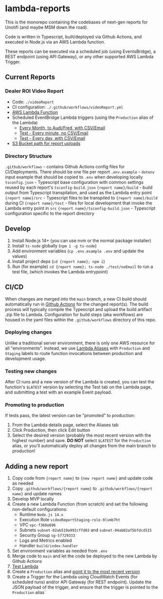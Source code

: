 # lambda-reports
This is the monorepo containing the codebases of next-gen reports for Unotifi (and maybe MSM down the road).

Code is written in Typescript, built/deployed via Github Actions, and executed in Node.js via an AWS Lambda function.

These reports can be executed via a scheduled job (using EventsBridge), a REST endpoint (using API Gateway), or any other supported AWS Lambda Trigger.

## Current Reports
### Dealer ROI Video Report
* Code: `./videoReport`
* CI configuration: `./.github/workflows/videoReport.yml`
* [AWS Lambda Function](https://console.aws.amazon.com/lambda/home?region=us-east-1#/functions/DealerROIVideoReport)
* Scheduled EventBridge Lambda triggers (using the `Production` alias of the Lambda)
    * [Every Month, to Audi/Fred, with CSV/Email](https://us-east-1.console.aws.amazon.com/events/home?region=us-east-1#/rules/VideoReportMonthlyToAudi)
    * [Test - Every minute, no CSV/Email](https://us-east-1.console.aws.amazon.com/events/home?region=us-east-1#/rules/VideoReportNoEmailTest)
    * [Test - Every day, with CSV/Email](https://us-east-1.console.aws.amazon.com/events/home?region=us-east-1#/rules/VideoReportWithEmailTest)
* [S3 Bucket path for report uploads](https://s3.console.aws.amazon.com/s3/buckets/unotifi-reports?region=us-east-1&prefix=video-report-3KCe4kZqXCkpZdp4/&showversions=false)

### Directory Structure
`.github/workflows` - contains Github Actions config files for CI/Deployments. There should be one file per report
`.env.example` - `dotenv` input example that should be copied to `.env` when developing locally
`tsconfig.json` - Typescript base configuration with common settings reused by each report's `tsconfig-build.json`
`{report name}/build` - build output from Typescript transpilation, and used as the Lambda entry point
`{report name}/src` - Typescript files to be transpiled to `{report name}/build` during CI
`{report name}/test` - files for local development that invoke the Lambda entry point in `src`
`{report name}/tsconfig-build.json` - Typescript configuration specific to the report directory

## Develop
1. Install Node.js 14+ (you can use nvm or the normal package installer)
1. Install `ts-node` globally (`npm i -g ts-node`)
1. Add environment variables (`cp .env.example .env` and update the values)
1. Install project deps (`cd {report name}; npm i`)
1. Run (for example) `cd {report name}; ts-node ./test/noEmail` to run a test file, (which invokes the Lambda entrypoint)

## CI/CD
When changes are merged into the `main` branch, a new CI build should automatically run in [Github Actions](https://github.com/PerfectDayLLC/lambda-reports/actions) for the changed report(s). The build process will typically compile the Typescript and upload the build artifact .zip file to Lambda. Configuration for build steps (aka workflows) are housed in the yaml files within the `.github/workflows` directory of this repo.

### Deploying changes
Unlike a traditional server environment, there is only one AWS resource for all "environments". Instead, we use [Lambda Aliases](https://docs.aws.amazon.com/lambda/latest/dg/configuration-aliases.html) with `Production` and `Staging` labels to route function invocations between production and development usage.

### Testing new changes
After CI runs and a new version of the Lambda is created, you can test the function's `$LATEST` version by selecting the Test tab on the Lambda page, and submitting a test with an example Event payload.

### Promoting to production
If tests pass, the latest version can be "promoted" to production:
1. From the Lambda details page, select the Aliases tab
1. Click Production, then click Edit button
1. Select the desired version (probably the most recent version with the highest number) and save. **DO NOT** select `$LATEST` for the `Production` alias, or you'll automatically deploy all changes from the main branch to production!

## Adding a new report
1. Copy code from `{report name}` to `{new report name}` and update code as needed
1. Copy `.github/workflows/{report name}` to `.github/workflows/{report name}` and update names
1. Develop MVP locally
1. Create a new Lambda Function (from scratch) and set the following non-default configurations:
    * Runtime `Node.js 14.x`
    * Execution Role `videoReportStaging-role-9lvmb7ht`
    * VPC `vpc-f368e696`
    * Subnets `subnet-02ab519a992cffd03` and `subnet-04ab02af5bfdcd515`
    * Security Group `sg-57729333`
    * Logs and Metrics enabled
    * Handler `build/index.handler`
1. Set environment variables as needed from `.env`
1. Merge code to `main` and let the code be deployed to the new Lambda by Github Actions
1. [Test Lambda](#testing-new-changes)
1. Create a `Production` alias and [point it to the most recent version](#promoting-to-production)
1. Create a Trigger for the Lambda using CloudWatch Events (for scheduled runs) and/or API Gateway (for REST endpoint). Update the JSON payload of the trigger, and ensure that the trigger is pointed to the `Production` alias`